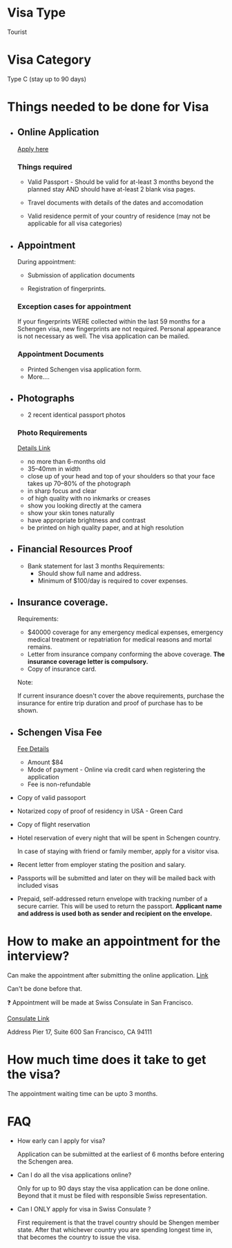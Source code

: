 # Visa Type

Tourist

# Visa Category

Type C (stay up to 90 days)

# Things needed to be done for Visa

- ## Online Application

  [Apply here](https://www.swiss-visa.ch/ivis2/#/i250-register)

  ### Things required

  - Valid Passport - Should be valid for at-least 3 months beyond the planned stay AND should have at-least 2 blank visa pages.

  - Travel documents with details of the dates and accomodation

  - Valid residence permit of your country of residence (may not be applicable for all visa categories)

- ## Appointment

  During appointment:

  - Submission of application documents

  - Registration of fingerprints.

  ### Exception cases for appointment

  If your fingerprints WERE collected within the last 59 months for a Schengen visa, new fingerprints are not required. Personal appearance is not necessary as well. The visa application can be mailed.

  ### Appointment Documents

  - Printed Schengen visa application form.
  - More....

- ## Photographs

  - 2 recent identical passport photos

  ### Photo Requirements

  [Details Link](https://home-affairs.ec.europa.eu/system/files_en?file=2016-12/icao_photograph_guidelines_en.pdf)

  - no more than 6-months old
  - 35–40mm in width
  - close up of your head and top of your shoulders so that your face takes up 70–80% of the photograph
  - in sharp focus and clear
  - of high quality with no inkmarks or creases
  - show you looking directly at the camera
  - show your skin tones naturally
  - have appropriate brightness and contrast
  - be printed on high quality paper, and at high resolution

- ## Financial Resources Proof

  - Bank statement for last 3 months
    Requirements:
    - Should show full name and address.
    - Minimum of $100/day is required to cover expenses.

- ## Insurance coverage.

  Requirements:

  - $40000 coverage for any emergency medical expenses, emergency medical treatment or repatriation for medical reasons and mortal remains.
  - Letter from insurance company conforming the above coverage. **The insurance coverage letter is compulsory.**
  - Copy of insurance card.

  Note:

  If current insurance doesn't cover the above requirements, purchase the insurance for entire trip duration and proof of purchase has to be shown.

- ## Schengen Visa Fee

  [Fee Details](https://www.eda.admin.ch/countries/usa/en/home/visa/entry-ch/up-90-days/fees-schengen.html)

  - Amount $84
  - Mode of payment - Online via credit card when registering the application
  - Fee is non-refundable

- Copy of valid passoport

- Notarized copy of proof of residency in USA - Green Card

- Copy of flight reservation

- Hotel reservation of every night that will be spent in Schengen country.

  In case of staying with friend or family member, apply for a visitor visa.

- Recent letter from employer stating the position and salary.

- Passports will be submitted and later on they will be mailed back with included visas

- Prepaid, self-addressed return envelope with tracking number of a secure carrier. This will be used to return the passport.
  **Applicant name and address is used both as sender and recipient on the envelope.**

# How to make an appointment for the interview?

Can make the appointment after submitting the online application. [Link](http://www.swiss-visa.ch/)

Can't be done before that.

:question: Appointment will be made at Swiss Consulate in San Francisco.

[Consulate Link](https://www.eda.admin.ch/countries/usa/en/home/representations/embassy-washington/consulate-sf.html)

Address
Pier 17, Suite 600
San Francisco, CA 94111

# How much time does it take to get the visa?

The appointment waiting time can be upto 3 months.

# FAQ

- How early can I apply for visa?

  Application can be submiitted at the earliest of 6 months before entering the Schengen area.

- Can I do all the visa applications online?

  Only for up to 90 days stay the visa application can be done online. Beyond that it must be filed with responsible Swiss representation.

- Can I ONLY apply for visa in Swiss Consulate ?

  First requirement is that the travel country should be Shengen member state. After that whichever country you are spending longest time in, that becomes the country to issue the visa.
